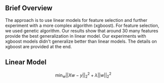 ## Brief Overview
The approach is to use linear models for feature selection and further experiment with a more complex algorithm (xgboost). For feature selection, we used genetic algorithm. Our results show that around 30 many features provide the best generalization in linear model. Our experiments with xgboost models didn't generalize better than linear models. The details on xgboost are provided at the end.

## Linear Model

$$\text{min}_{w} ||Xw - y||_2^2 + \lambda ||w||_2^2$$
<!-- $$X^TXw^{*} = X^Ty$$
$$\text{MSE}(X,y,w) = w^TX^TXw - 2w^TX^Ty + y^Ty$$
$$\text{R}^{2}(X,y,w) = 1 - \text{MSE}(X,y,w)/||y||^2_2$$
$$\left( \sum_{k=1}^n a_k b_k \right)^2 \leq \left( \sum_{k=1}^n a_k^2 \right) \left( \sum_{k=1}^n b_k^2 \right)$$ -->